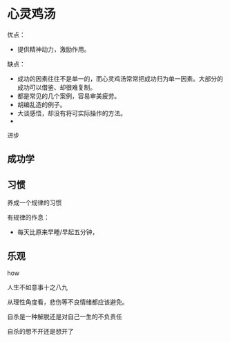 # 心灵鸡汤

优点：

* 提供精神动力，激励作用。

缺点：

* 成功的因素往往不是单一的，而心灵鸡汤常常把成功归为单一因素。大部分的成功可以借鉴、却很难复制。
* 都是常见的几个案例，容易审美疲劳。
* 胡编乱造的例子。
* 大谈感悟，却没有将可实际操作的方法。
* 

进步





## 成功学

## 习惯

养成一个规律的习惯

有规律的作息：

* 每天比原来早睡/早起五分钟，

## 乐观

how

人生不如意事十之八九

从理性角度看，悲伤等不良情绪都应该避免。

自杀是一种解脱还是对自己一生的不负责任

自杀的想不开还是想开了

